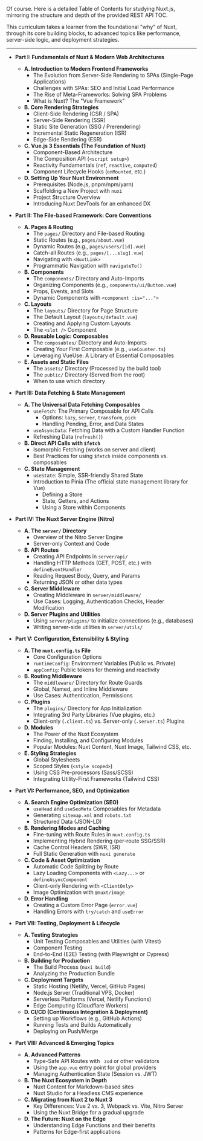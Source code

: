 Of course. Here is a detailed Table of Contents for studying Nuxt.js, mirroring the structure and depth of the provided REST API TOC.

This curriculum takes a learner from the foundational "why" of Nuxt, through its core building blocks, to advanced topics like performance, server-side logic, and deployment strategies.

***

*   **Part I: Fundamentals of Nuxt & Modern Web Architectures**
    *   **A. Introduction to Modern Frontend Frameworks**
        *   The Evolution from Server-Side Rendering to SPAs (Single-Page Applications)
        *   Challenges with SPAs: SEO and Initial Load Performance
        *   The Rise of Meta-Frameworks: Solving SPA Problems
        *   What is Nuxt? The "Vue Framework"
    *   **B. Core Rendering Strategies**
        *   Client-Side Rendering (CSR / SPA)
        *   Server-Side Rendering (SSR)
        *   Static Site Generation (SSG / Prerendering)
        *   Incremental Static Regeneration (ISR)
        *   Edge-Side Rendering (ESR)
    *   **C. Vue.js 3 Essentials (The Foundation of Nuxt)**
        *   Component-Based Architecture
        *   The Composition API (`<script setup>`)
        *   Reactivity Fundamentals (`ref`, `reactive`, `computed`)
        *   Component Lifecycle Hooks (`onMounted`, etc.)
    *   **D. Setting Up Your Nuxt Environment**
        *   Prerequisites (Node.js, pnpm/npm/yarn)
        *   Scaffolding a New Project with `nuxi`
        *   Project Structure Overview
        *   Introducing Nuxt DevTools for an enhanced DX

*   **Part II: The File-based Framework: Core Conventions**
    *   **A. Pages & Routing**
        *   The `pages/` Directory and File-based Routing
        *   Static Routes (e.g., `pages/about.vue`)
        *   Dynamic Routes (e.g., `pages/users/[id].vue`)
        *   Catch-all Routes (e.g., `pages/[...slug].vue`)
        *   Navigating with `<NuxtLink>`
        *   Programmatic Navigation with `navigateTo()`
    *   **B. Components**
        *   The `components/` Directory and Auto-Imports
        *   Organizing Components (e.g., `components/ui/Button.vue`)
        *   Props, Events, and Slots
        *   Dynamic Components with `<component :is="...">`
    *   **C. Layouts**
        *   The `layouts/` Directory for Page Structure
        *   The Default Layout (`layouts/default.vue`)
        *   Creating and Applying Custom Layouts
        *   The `<slot />` Component
    *   **D. Reusable Logic: Composables**
        *   The `composables/` Directory and Auto-Imports
        *   Creating Your First Composable (e.g., `useCounter.ts`)
        *   Leveraging VueUse: A Library of Essential Composables
    *   **E. Assets and Static Files**
        *   The `assets/` Directory (Processed by the build tool)
        *   The `public/` Directory (Served from the root)
        *   When to use which directory

*   **Part III: Data Fetching & State Management**
    *   **A. The Universal Data Fetching Composables**
        *   `useFetch`: The Primary Composable for API Calls
            *   Options: `lazy`, `server`, `transform`, `pick`
            *   Handling Pending, Error, and Data States
        *   `useAsyncData`: Fetching Data with a Custom Handler Function
        *   Refreshing Data (`refresh()`)
    *   **B. Direct API Calls with `$fetch`**
        *   Isomorphic Fetching (works on server and client)
        *   Best Practices for using `$fetch` inside components vs. composables
    *   **C. State Management**
        *   `useState`: Simple, SSR-friendly Shared State
        *   Introduction to Pinia (The official state management library for Vue)
            *   Defining a Store
            *   State, Getters, and Actions
            *   Using a Store within Components

*   **Part IV: The Nuxt Server Engine (Nitro)**
    *   **A. The `server/` Directory**
        *   Overview of the Nitro Server Engine
        *   Server-only Context and Code
    *   **B. API Routes**
        *   Creating API Endpoints in `server/api/`
        *   Handling HTTP Methods (GET, POST, etc.) with `defineEventHandler`
        *   Reading Request Body, Query, and Params
        *   Returning JSON or other data types
    *   **C. Server Middleware**
        *   Creating Middleware in `server/middleware/`
        *   Use Cases: Logging, Authentication Checks, Header Modification
    *   **D. Server Plugins and Utilities**
        *   Using `server/plugins/` to initialize connections (e.g., databases)
        *   Writing server-side utilities in `server/utils/`

*   **Part V: Configuration, Extensibility & Styling**
    *   **A. The `nuxt.config.ts` File**
        *   Core Configuration Options
        *   `runtimeConfig`: Environment Variables (Public vs. Private)
        *   `appConfig`: Public tokens for theming and reactivity
    *   **B. Routing Middleware**
        *   The `middleware/` Directory for Route Guards
        *   Global, Named, and Inline Middleware
        *   Use Cases: Authentication, Permissions
    *   **C. Plugins**
        *   The `plugins/` Directory for App Initialization
        *   Integrating 3rd Party Libraries (Vue plugins, etc.)
        *   Client-only (`.client.ts`) vs. Server-only (`.server.ts`) Plugins
    *   **D. Modules**
        *   The Power of the Nuxt Ecosystem
        *   Finding, Installing, and Configuring Modules
        *   Popular Modules: Nuxt Content, Nuxt Image, Tailwind CSS, etc.
    *   **E. Styling Strategies**
        *   Global Stylesheets
        *   Scoped Styles (`<style scoped>`)
        *   Using CSS Pre-processors (Sass/SCSS)
        *   Integrating Utility-First Frameworks (Tailwind CSS)

*   **Part VI: Performance, SEO, and Optimization**
    *   **A. Search Engine Optimization (SEO)**
        *   `useHead` and `useSeoMeta` Composables for Metadata
        *   Generating `sitemap.xml` and `robots.txt`
        *   Structured Data (JSON-LD)
    *   **B. Rendering Modes and Caching**
        *   Fine-tuning with Route Rules in `nuxt.config.ts`
        *   Implementing Hybrid Rendering (per-route SSG/SSR)
        *   Cache Control Headers (SWR, ISR)
        *   Full Static Generation with `nuxi generate`
    *   **C. Code & Asset Optimization**
        *   Automatic Code Splitting by Route
        *   Lazy Loading Components with `<Lazy...>` or `defineAsyncComponent`
        *   Client-only Rendering with `<ClientOnly>`
        *   Image Optimization with `@nuxt/image`
    *   **D. Error Handling**
        *   Creating a Custom Error Page (`error.vue`)
        *   Handling Errors with `try/catch` and `useError`

*   **Part VII: Testing, Deployment & Lifecycle**
    *   **A. Testing Strategies**
        *   Unit Testing Composables and Utilities (with Vitest)
        *   Component Testing
        *   End-to-End (E2E) Testing (with Playwright or Cypress)
    *   **B. Building for Production**
        *   The Build Process (`nuxi build`)
        *   Analyzing the Production Bundle
    *   **C. Deployment Targets**
        *   Static Hosting (Netlify, Vercel, GitHub Pages)
        *   Node.js Server (Traditional VPS, Docker)
        *   Serverless Platforms (Vercel, Netlify Functions)
        *   Edge Computing (Cloudflare Workers)
    *   **D. CI/CD (Continuous Integration & Deployment)**
        *   Setting up Workflows (e.g., GitHub Actions)
        *   Running Tests and Builds Automatically
        *   Deploying on Push/Merge

*   **Part VIII: Advanced & Emerging Topics**
    *   **A. Advanced Patterns**
        *   Type-Safe API Routes with ` zod` or other validators
        *   Using the `app.vue` entry point for global providers
        *   Managing Authentication State (Session vs. JWT)
    *   **B. The Nuxt Ecosystem in Depth**
        *   Nuxt Content for Markdown-based sites
        *   Nuxt Studio for a Headless CMS experience
    *   **C. Migrating from Nuxt 2 to Nuxt 3**
        *   Key Differences: Vue 2 vs. 3, Webpack vs. Vite, Nitro Server
        *   Using the Nuxt Bridge for a gradual upgrade
    *   **D. The Future: Nuxt on the Edge**
        *   Understanding Edge Functions and their benefits
        *   Patterns for Edge-first applications